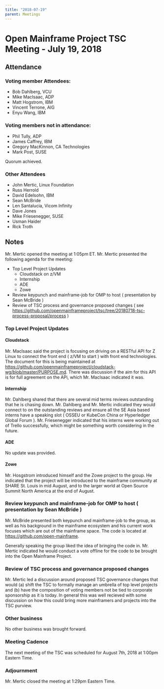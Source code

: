 ```yaml
---
title: "2018-07-19"
parent: Meetings
---
```

# Open Mainframe Project TSC Meeting - July 19, 2018

## Attendance

### Voting member Attendees:

* Bob Dahlberg, VCU
* Mike MacIsaac, ADP
* Matt Hogstrom, IBM
* Vincent Terrone, AIG
* Enyu Wang, IBM

### Voting members not in attendance:

* Phil Tully, ADP
* James Caffrey, IBM
* Gregory MacKinnon, CA Technologies
* Mark Post, SUSE

Quorum achieved.

### Other Attendees

* John Mertic, Linux Foundation
* Russ Herrold
* David Edelsohn, IBM
* Sean McBride
* Len Santalucia, Vicom Infinity
* Dave Jones
* Mike Friesenegger, SUSE
* Usman Haider
* Rick Troth

## Notes

Mr. Mertic opened the meeting at 1:05pm ET. Mr. Mertic presented the following agenda for the meeting:

* Top Level Project Updates
  * Cloudstack on z/VM
  * Internship
  * ADE
  * Zowe
* Review keypunch and mainframe-job for OMP to host ( presentation by Sean McBride )
* Review of TSC process and governance proposed changes ( see https://github.com/openmainframeproject/tsc/tree/20180718-tsc-process-proposal/process )

### Top Level Project Updates

#### Cloudstack

Mr. MacIsaac said the project is focusing on driving on a RESTful API for Z Linux to connect the front end ( z/VM to start ) with front end technologies. The document for this is being maintained at https://github.com/openmainframeproject/cloudstack-wg/blob/master/PURPOSE.md. There was discussion if the aim for this API is for full agreement on the APi, which Mr. MacIsaac indicated it was.

#### Internship

Mr. Dahlberg shared that there are several mid terms reviews outstanding that he is chasing down. Mr. Dahlberg and Mr. Mertic indicated they would connect to on the outstanding reviews and ensure all the SE Asia based interns have a speaking slot ( OSSEU or KubeCon China or Hyperledger Global Forum ). Mr. Friesenegger indicated that his interns were working out of Trello successfully, which might be something worth considering in the future.

#### ADE

No update was provided.

#### Zowe

Mr. Hosgstrom introduced himself and the Zowe project to the group. He indicated that the project will be introduced to the mainframe community at SHARE St. Louis in mid August, and to the larger world at Open Source Summit North America at the end of August.

### Review keypunch and mainframe-job for OMP to host ( presentation by Sean McBride )

Mr. McBride presented both keypunch and mainframe-job to the group, as well as his background in the mainframe ecosystem and his current work focuses which are out of the mainframe space. The code is located at https://github.com/open-mainframe.

Generally speaking the group liked the idea of bringing the code in. Mr. Mertic indicated he would conduct a vote offline for the code to be brought into the Open Mainframe Project.

### Review of TSC process and governance proposed changes

Mr. Mertic led a discussion around proposed TSC governance changes that would (a) shift the TSC to formally manage an umbrella of top level projects and (b) have the composition of voting members not be tied to corporate sponsorship as it is today. In general this was well recieved with some discussion on how this could bring more mainframers and projects into the TSC purview.

### Other business

No other business was brought forward.

### Meeting Cadence

The next meeting of the TSC was scheduled for August 7th, 2018 at 1:00pm Eastern Time.

### Adjournment

Mr. Mertic closed the meeting at 1:29pm Eastern Time.
